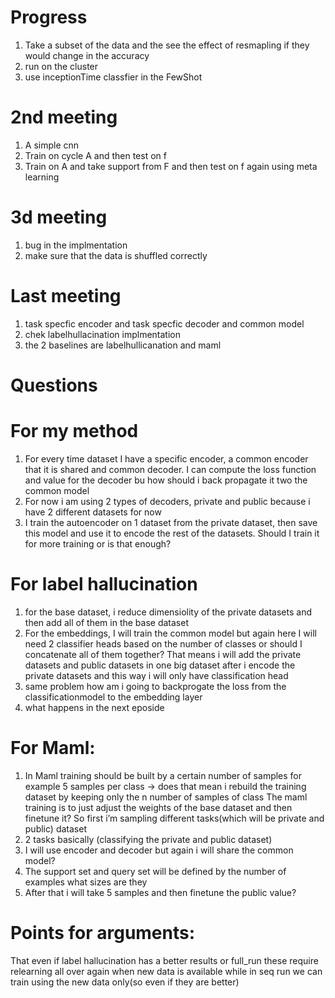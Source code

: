 # Progress

1. Take a subset of the data and the see the effect of resmapling if they would change in the accuracy
3. run on  the cluster
4. use inceptionTime classfier in the FewShot

# 2nd meeting
1. A simple cnn
2. Train on cycle A and then test on f
3. Train on A and take support from F and then test on f again using meta learning

 # 3d meeting
 1. bug in the implmentation
 2. make sure that the data is shuffled correctly

# Last meeting
1. task specfic encoder and task specfic decoder and common model
2. chek labelhullacination implmentation
3. the 2 baselines are labelhullicanation and maml

# Questions 

# For my method 

1. For every time dataset I have a specific encoder, a common encoder that it is shared and common decoder. I can compute the loss function and value for the decoder bu how should i back propagate it two the common model
2. For now i am using 2 types of decoders, private and public because i have 2 different datasets for now
3. I train the autoencoder on 1 dataset from the private dataset, then save this model and use it to encode the rest of the datasets. Should I train it for more training or is that enough?
#  For label hallucination
1. for the base dataset, i reduce dimensiolity of the private datasets and then add all  of them in the base dataset
2. For the embeddings, I will train the common model but again here I will need 2 classifier heads based on the number of classes or should I concatenate all of them together? That means i will add the private datasets and public datasets in one big dataset after i encode the private datasets and this way i will only have classification head
3. same problem how am i going to backprogate the loss from the classificationmodel to the embedding layer
4. what happens in the next eposide  
# For Maml:
1. In Maml training should be built by a certain number of samples for example 5 samples per class → does that mean i rebuild the training dataset by keeping only the n number of samples of class
The maml training is to just adjust the weights of the base dataset and then finetune it?
 So first i’m sampling different tasks(which will be private and public) dataset
2. 2 tasks basically (classifying the private and public dataset)
3. I will use encoder and decoder but again i will share the common model?
4. The support set and query set will be defined by the number of examples what sizes are they
5. After that i will take 5 samples and then finetune the public value?
# Points for arguments:
 That even if label hallucination has a better results or full_run these require relearning all over again when new data is available while in seq run we can train using the new data only(so even if they are better)




    
